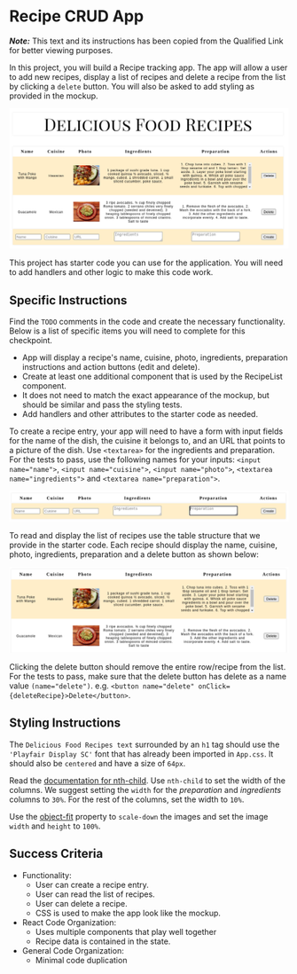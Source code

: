 # Recipe CRUD App

***Note:*** This text and its instructions has been copied from the Qualified Link for better viewing purposes.

In this project, you will build a Recipe tracking app. The app will allow a user to add new recipes, display a list of recipes and delete a recipe from the list by clicking a `delete` button. You will also be asked to add styling as provided in the mockup.

![Example Image](https://raw.githubusercontent.com/gabrielsanchez/erddiagram/main/deliciousfoods.png)

This project has starter code you can use for the application. You will need to add handlers and other logic to make this code work.

## Specific Instructions

Find the `TODO` comments in the code and create the necessary functionality. Below is a list of specific items you will need to complete for this checkpoint.

- App will display a recipe's name, cuisine, photo, ingredients, preparation instructions and action buttons (edit and delete).
- Create at least one additional component that is used by the RecipeList component.
- It does not need to match the exact appearance of the mockup, but should be similar and pass the styling tests.
- Add handlers and other attributes to the starter code as needed.

To create a recipe entry, your app will need to have a form with input fields for the name of the dish, the cuisine it belongs to, and an URL that points to a picture of the dish. Use `<textarea>` for the ingredients and preparation. For the tests to pass, use the following names for your inputs: `<input name="name">`, `<input name="cuisine">`, `<input name="photo">`, `<textarea name="ingredients">` and `<textarea name="preparation">`.

![Form example](https://raw.githubusercontent.com/gabrielsanchez/erddiagram/main/create-recipe.png)

To read and display the list of recipes use the table structure that we provide in the starter code. Each recipe should display the name, cuisine, photo, ingredients, preparation and a delete button as shown below:

![Recipe example](https://raw.githubusercontent.com/gabrielsanchez/erddiagram/main/recipeapplist.png)

Clicking the delete button should remove the entire row/recipe from the list. For the tests to pass, make sure that the delete button has delete as a name value `(name="delete")`. e.g. `<button name="delete" onClick={deleteRecipe}>Delete</button>`.

## Styling Instructions
The `Delicious Food Recipes text` surrounded by an `h1` tag should use the `'Playfair Display SC'` font that has already been imported in `App.css`. It should also be `centered` and have a size of `64px`.

 Read the [documentation for nth-child](https://developer.mozilla.org/en-US/docs/Web/CSS/:nth-child). Use `nth-child` to set the width of the columns. We suggest setting the `width` for the _preparation_ and _ingredients_ columns to `30%`. For the rest of the columns, set the width to `10%`.

 Use the [object-fit](https://developer.mozilla.org/en-US/docs/Web/CSS/object-fit) property to `scale-down` the images and set the image `width` and `height` to `100%`.

## Success Criteria


- Functionality:
    - User can create a recipe entry.
    - User can read the list of recipes.
    - User can delete a recipe.
    - CSS is used to make the app look like the mockup.
- React Code Organization:
    - Uses multiple components that play well together
    - Recipe data is contained in the state.
- General Code Organization:
    - Minimal code duplication
